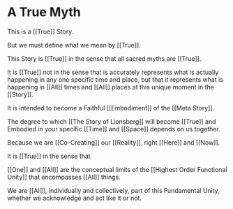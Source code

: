 # A True Myth

This is a [[True]] Story. 

But we must define what we mean by [[True]].  

This Story is [[True]] in the sense that all sacred myths are [[True]].  

It is [[True]] not in the sense that is accurately represents what is actually happening in any one specific time and place, but that it represents what is happening in [[All]] times and [[All]] places at this unique moment in the [[Story]]. 

It is intended to become a Faithful [[Embodiment]] of the [[Meta Story]]. 

The degree to which [[The Story of Lionsberg]]  will become [[True]] and Embodied in your specific [[Time]] and [[Space]] depends on us together. 

Because we are [[Co-Creating]] our [[Reality]], right [[Here]] and [[Now]]. 





It is [[True]] in the sense that 

[[One]] and [[All]] are the conceptual limits of the [[Highest Order Functional Unity]] that encompasses [[All]] things.  

We are [[All]], individually and collectively, part of this Fundamental Unity, whether we acknowledge and act like it or not. 

